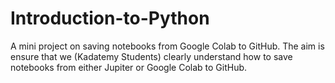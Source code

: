 # Introduction-to-Python
A mini project on saving notebooks from Google Colab to GitHub.
The aim is ensure that we (Kadatemy Students) clearly understand how to save notebooks from either Jupiter or Google Colab to GitHub.
